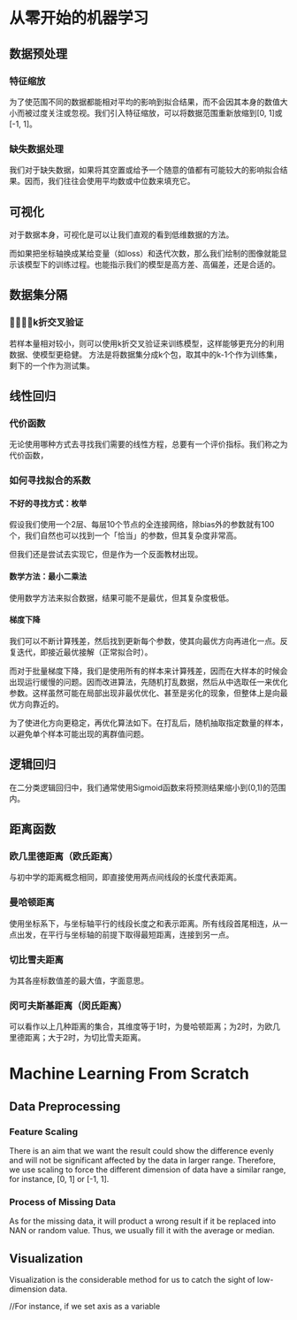 # 从零开始的机器学习

## 数据预处理
### 特征缩放
为了使范围不同的数据都能相对平均的影响到拟合结果，而不会因其本身的数值大小而被过度关注或忽视。我们引入特征缩放，可以将数据范围重新放缩到[0, 1]或[-1, 1]。

### 缺失数据处理
我们对于缺失数据，如果将其空置或给予一个随意的值都有可能较大的影响拟合结果。因而，我们往往会使用平均数或中位数来填充它。

## 可视化
对于数据本身，可视化是可以让我们直观的看到低维数据的方法。

而如果把坐标轴换成某给变量（如loss）和迭代次数，那么我们绘制的图像就能显示该模型下的训练过程。也能指示我们的模型是高方差、高偏差，还是合适的。

## 数据集分隔
### k折交叉验证
若样本量相对较小，则可以使用k折交叉验证来训练模型，这样能够更充分的利用数据、使模型更稳健。
方法是将数据集分成k个包，取其中的k-1个作为训练集，剩下的一个作为测试集。


## 线性回归
### 代价函数
无论使用哪种方式去寻找我们需要的线性方程，总要有一个评价指标。我们称之为代价函数，


### 如何寻找拟合的系数
#### 不好的寻找方式：枚举
假设我们使用一个2层、每层10个节点的全连接网络，除bias外的参数就有100个，我们自然也可以找到一个「恰当」的参数，但其复杂度非常高。

但我们还是尝试去实现它，但是作为一个反面教材出现。

#### 数学方法：最小二乘法
使用数学方法来拟合数据，结果可能不是最优，但其复杂度极低。

#### 梯度下降
我们可以不断计算残差，然后找到更新每个参数，使其向最优方向再进化一点。反复迭代，即接近最优接解（正常拟合时）。

而对于批量梯度下降，我们是使用所有的样本来计算残差，因而在大样本的时候会出现运行缓慢的问题。因而改进算法，先随机打乱数据，然后从中选取任一来优化参数。这样虽然可能在局部出现非最优优化、甚至是劣化的现象，但整体上是向最优方向靠近的。

为了使进化方向更稳定，再优化算法如下。在打乱后，随机抽取指定数量的样本，以避免单个样本可能出现的离群值问题。


## 逻辑回归
在二分类逻辑回归中，我们通常使用Sigmoid函数来将预测结果缩小到(0,1)的范围内。

## 距离函数
### 欧几里德距离（欧氏距离）
与初中学的距离概念相同，即直接使用两点间线段的长度代表距离。

### 曼哈顿距离
使用坐标系下，与坐标轴平行的线段长度之和表示距离。所有线段首尾相连，从一点出发，在平行与坐标轴的前提下取得最短距离，连接到另一点。

### 切比雪夫距离
为其各座标数值差的最大值，字面意思。

### 闵可夫斯基距离（闵氏距离）
可以看作以上几种距离的集合，其维度等于1时，为曼哈顿距离；为2时，为欧几里德距离；大于2时，为切比雪夫距离。


# Machine Learning From Scratch
## Data Preprocessing
### Feature Scaling
There is an aim that we want the result could show the difference evenly and will not be significant affected by the data in larger range. Therefore, we use scaling to force the different dimension of data have a similar range, for instance, [0, 1] or [-1, 1].

### Process of Missing Data
As for the missing data, it will product a wrong result if it be replaced into NAN or random value. Thus, we usually fill it with the average or median.

## Visualization
Visualization is the considerable method for us to catch the sight of low-dimension data.

//For instance, if we set axis as a variable
